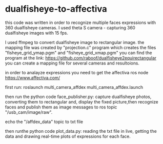 # dualfisheye-to-affectiva
this code was written in order to recognize multiple faces expressions with 360 dualfisheye cameras.
I used theta S camera - capturing 360 dualfisheye images with 15 fps.

I used ffmpeg to convert dualfisheye image to rectangular image.
the mapping file was created by "projection.c" program which creates the files
"fisheye_grid_ymap.pgm" and "fisheye_grid_xmap.pgm"
you can find the program at the link:
https://github.com/raboof/dualfisheye2equirectangular
you can create a mapping file for several cameras and resultoions.

in order to analayze expressions you need to get the affectiva ros node
https://www.affectiva.com/

first run: 
roslaunch multi_camera_affdex multi_camera_affdex.launch

then run the python code face_publisher.py:
capture dualfisheye photos, converting them to rectangular and, display the fixed picture,then recognize faces and publish them as image messages to ros topic "/usb_cam/image/raw".

echo the "/affdex_data" topic to txt file

then runthe python code plot_data.py:
reading the txt file in live, getting the data and drawing real-time plots of expressions for each face.











